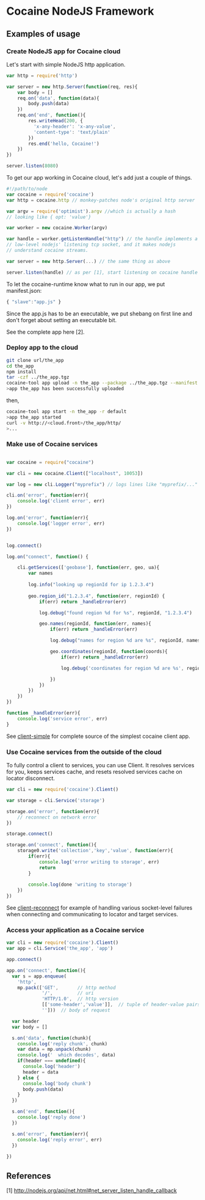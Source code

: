 
# Cocaine NodeJS Framework

## Examples of usage

### Create NodeJS app for Cocaine cloud

Let's start with simple NodeJS http application.

```js
var http = require('http')

var server = new http.Server(function(req, res){
    var body = []
    req.on('data', function(data){
        body.push(data)
    })
    req.on('end', function(){
        res.writeHead(200, {
          'x-any-header': 'x-any-value',
          'content-type': 'text/plain'
        })
        res.end('hello, Cocaine!')
    })
})

server.listen(8080)
```

To get our app working in Cocaine cloud, let's add just a couple of things.

```js
#!/path/to/node
var cocaine = require('cocaine')
var http = cocaine.http // monkey-patches node's original http server

var argv = require('optimist').argv //which is actually a hash
// looking like { opt: 'value'}

var worker = new cocaine.Worker(argv)

var handle = worker.getListenHandle("http") // the handle implements a
// low-level nodejs' listening tcp socket, and it makes nodejs
// understand cocaine streams.

var server = new http.Server(...) // the same thing as above

server.listen(handle) // as per [1], start listening on cocaine handle
```

To let the cocaine-runtime know what to run in our app, we put
manifest.json:

```js
{ "slave":"app.js" }
```

Since the app.js has to be an executable, we put shebang on first line
and don't forget about setting an executable bit.

See the complete app here [2].

### Deploy app to the cloud

```bash
git clone url/the_app
cd the_app
npm install
tar -czf ../the_app.tgz
cocaine-tool app upload -n the_app --package ../the_app.tgz --manifest manifest.json
>app the_app has been successfully uploaded
```

then,

```bash
cocaine-tool app start -n the_app -r default
>app the_app started
curl -v http://<cloud.front>/the_app/http/
>...
```

### Make use of Cocaine services

```js

var cocaine = require("cocaine")

var cli = new cocaine.Client(["localhost", 10053])

var log = new cli.Logger("myprefix") // logs lines like "myprefix/..."

cli.on('error', function(err){
    console.log('client error', err)
})

log.on('error', function(err){
    console.log('logger error', err)
})


log.connect()

log.on("connect", function() {

    cli.getServices(['geobase'], function(err, geo, ua){
        var names
        
        log.info("looking up regionId for ip 1.2.3.4")
        
        geo.region_id("1.2.3.4", function(err, regionId) {
            if(err) return _handleError(err)

            log.debug("found region %d for %s", regionId, "1.2.3.4")

            geo.names(regionId, function(err, names){
                if(err) return _handleError(err)

                log.debug("names for region %d are %s", regionId, names.join())

                geo.coordinates(regionId, function(coords){
                    if(err) return _handleError(err)

                    log.debug('coordinates for region %d are %s', regionId, coords.join())

                })
            })
        })
    })
})

function _handleError(err){
    console.log('service error', err)
}
```

See
 [client-simple](http://github.com/cocaine/cocaine-framework-nodejs/blob/master/sample/client.0.js)
 for complete source of the simplest cocaine client app.

### Use Cocaine services from the outside of the cloud

To fully control a client to services, you can use
Client. It resolves services for you, keeps services cache, and resets
resolved services cache on locator disconnect.


```js
var cli = new require('cocaine').Client()

var storage = cli.Service('storage')

storage.on('error', function(err){
    // reconnect on network error
})

storage.connect()

storage.on('connect', function(){
    storage0.write('collection','key','value', function(err){
        if(err){
            console.log('error writing to storage', err)
            return
        }
        
        console.log(done 'writing to storage')
    })
})
```

See [client-reconnect](http://github.com/cocaine/cocaine-framework-nodejs/sample/client.1.js)
for example of handling various socket-level failures when connecting
and communicating to locator and target services.

### Access your application as a Cocaine service

```js
var cli = new require('cocaine').Client()
var app = cli.Service('the_app', 'app')

app.connect()

app.on('connect', function(){
  var s = app.enqueue(
    'http', 
    mp.pack(['GET',       // http method
             '/',         // uri
             'HTTP/1.0',  // http version
             [['some-header','value']],  // tuple of header-value pairs
             '']))  // body of request

  var header
  var body = []

  s.on('data', function(chunk){
    console.log('reply chunk', chunk)
    var data = mp.unpack(chunk)
    console.log('  which decodes', data)
    if(header === undefined){
      console.log('header')
      header = data
    } else {
      console.log('body chunk')
      body.push(data)
    }
  })

  s.on('end', function(){
    console.log('reply done')
  })

  s.on('error', function(err){
    console.log('reply error', err)
  })
  
})

```

## References

[1] http://nodejs.org/api/net.html#net_server_listen_handle_callback

